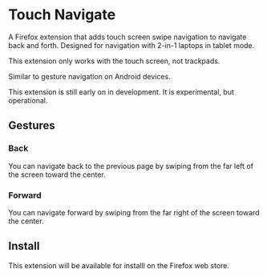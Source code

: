 # Touch Navigate
A Firefox extension that adds touch screen swipe navigation to navigate back and forth. Designed for navigation with 2-in-1 laptops in tablet mode. 

This extension only works with the touch screen, not trackpads.

Similar to gesture navigation on Android devices.

This extension is still early on in development. It is experimental, but operational.

## Gestures
### Back
You can navigate back to the previous page by swiping from the far left of the screen toward the center.

### Forward
 You can navigate forward by swiping from the far right of the screen toward the center.
 
## Install
This extension will be available for installl on the Firefox web store.
